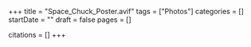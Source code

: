 +++
title = "Space_Chuck_Poster.avif"
tags = ["Photos"]
categories = []
startDate = ""
draft = false
pages = []

citations = []
+++
